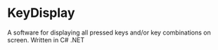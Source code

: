 # KeyDisplay
A software for displaying all pressed keys and/or key combinations on screen. Written in C# .NET
